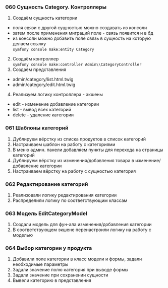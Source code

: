 
### 060 Сущность Category. Контроллеры  
1. Создаём сущность категории  
- поля связи с другой сущностью можно создавать из консоли  
- затем после применения миграций поле - связь появится и в бд  
- из консоли можно добавить поле связь в сущность на которую делаем ссылку  
`symfony console make:entity Category`  
2. Создаём контроллер  
`symfony console make:controller Admin\\CategoryController`  
3. Создаём представления  
- admin/category/list.html.twig  
- admin/category/edit.html.twig  
4. Реализуем логику контроллера - экшены  
- edit - изменение добавление категории  
- list - вывод всех категорий  
- delete - удаление категории  

### 061 Шаблоны категорий
1. Дублируем вёрстку из списка продуктов в список категорий  
2. Настраиваем шаблон на работу с категориями  
3. В меню админ. панели добавляем пункты для перехода на страницы категорий  
4. Дублируем вёрстку из изменения/добавления товара в изменение/добавление категории
5. Настраиваем вёрстку на работу с сущностью категория

### 062 Редактирование категорий  
1. Реализовали логику редактирования категории  
2. Распределили логику по соответствующим классам  

### 063 Модель EditCategoryModel
1. Создали модель для фун-ала изменения/добавления категории  
2. В соответствующем экшене перенастроили логику на работу с моделью  

### 064 Выбор категории у продукта
1. Добавили поле категории в класс модели и формы, задали необходимые параметры
2. Задали значение полю категория при выводе формы
3. Задали значение при сохранении сущности
4. Вывели категорию в представления

